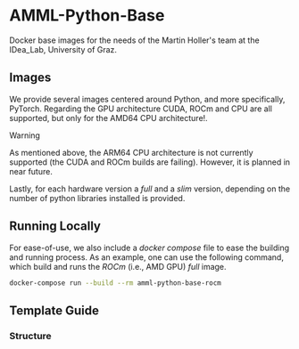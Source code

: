 # AMML-Python-Base

Docker base images for the needs of the Martin Holler's team at the IDea_Lab, University of Graz.

## Images

We provide several images centered around Python, and more specifically, PyTorch. Regarding the GPU architecture
CUDA, ROCm and CPU are all supported, but only for the AMD64 CPU architecture!. 

> [!WARNING]
> As mentioned above, the ARM64 CPU architecture is not currently supported (the CUDA and ROCm builds are failing).
> However, it is planned in near future.

Lastly, for each hardware version a *full* and a *slim* version, depending on the number of python libraries installed is provided. 

## Running Locally

For ease-of-use, we also include a _docker compose_ file to ease the building and running process. 
As an example, one can use the following command, which build and runs the _ROCm_ (i.e., AMD GPU) _full_ image.
```bash
docker-compose run --build --rm amml-python-base-rocm
```

## Template Guide

### Structure

